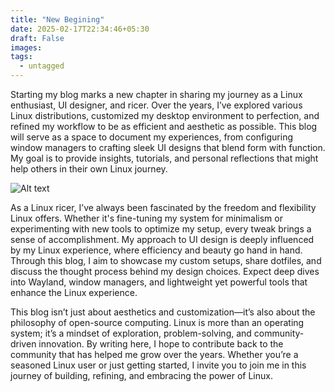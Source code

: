 ```yaml
---
title: "New Begining"
date: 2025-02-17T22:34:46+05:30
draft: False 
images:
tags:
  - untagged
---
```

Starting my blog marks a new chapter in sharing my journey as a Linux enthusiast, UI designer, and ricer. Over the years, I’ve explored various Linux distributions, customized my desktop environment to perfection, and refined my workflow to be as efficient and aesthetic as possible. This blog will serve as a space to document my experiences, from configuring window managers to crafting sleek UI designs that blend form with function. My goal is to provide insights, tutorials, and personal reflections that might help others in their own Linux journey.  

![Alt text](/images/lighthand.jpg)

As a Linux ricer, I’ve always been fascinated by the freedom and flexibility Linux offers. Whether it's fine-tuning my system for minimalism or experimenting with new tools to optimize my setup, every tweak brings a sense of accomplishment. My approach to UI design is deeply influenced by my Linux experience, where efficiency and beauty go hand in hand. Through this blog, I aim to showcase my custom setups, share dotfiles, and discuss the thought process behind my design choices. Expect deep dives into Wayland, window managers, and lightweight yet powerful tools that enhance the Linux experience.  

<!-- toc: false -->
This blog isn’t just about aesthetics and customization—it’s also about the philosophy of open-source computing. Linux is more than an operating system; it’s a mindset of exploration, problem-solving, and community-driven innovation. By writing here, I hope to contribute back to the community that has helped me grow over the years. Whether you’re a seasoned Linux user or just getting started, I invite you to join me in this journey of building, refining, and embracing the power of Linux.
